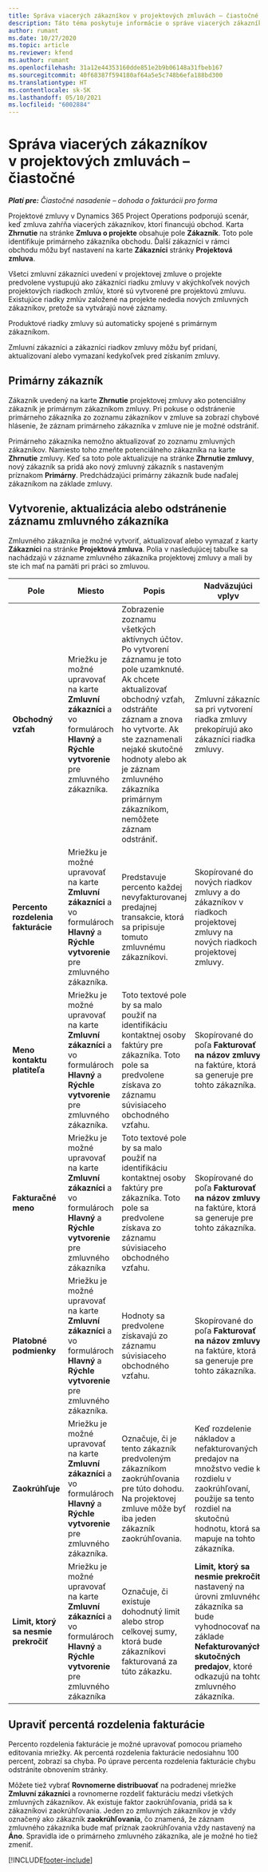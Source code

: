 ```yaml
---
title: Správa viacerých zákazníkov v projektových zmluvách – čiastočné
description: Táto téma poskytuje informácie o správe viacerých zákazníkov v projektových zmluvách.
author: rumant
ms.date: 10/27/2020
ms.topic: article
ms.reviewer: kfend
ms.author: rumant
ms.openlocfilehash: 31a12e44353160dde851e2b9b06148a31fbeb167
ms.sourcegitcommit: 40f68387f594180af64a5e5c748b6efa188bd300
ms.translationtype: HT
ms.contentlocale: sk-SK
ms.lasthandoff: 05/10/2021
ms.locfileid: "6002884"
---
```

# <a name="manage-multiple-customers-on-project-contracts---lite"></a>Správa viacerých zákazníkov v projektových zmluvách – čiastočné

_**Platí pre:** Čiastočné nasadenie – dohoda o fakturácii pro forma_

Projektové zmluvy v Dynamics 365 Project Operations podporujú scenár, keď zmluva zahŕňa viacerých zákazníkov, ktorí financujú obchod. Karta **Zhrnutie** na stránke **Zmluva o projekte** obsahuje pole **Zákazník**. Toto pole identifikuje primárneho zákazníka obchodu. Ďalší zákazníci v rámci obchodu môžu byť nastavení na karte **Zákazníci** stránky **Projektová zmluva**.

Všetci zmluvní zákazníci uvedení v projektovej zmluve o projekte predvolene vystupujú ako zákazníci riadku zmluvy v akýchkoľvek nových projektových riadkoch zmlúv, ktoré sú vytvorené pre projektovú zmluvu. Existujúce riadky zmlúv založené na projekte nededia nových zmluvných zákazníkov, pretože sa vytvárajú nové záznamy.

Produktové riadky zmluvy sú automaticky spojené s primárnym zákazníkom.

Zmluvní zákazníci a zákazníci riadkov zmluvy môžu byť pridaní, aktualizovaní alebo vymazaní kedykoľvek pred získaním zmluvy.

## <a name="primary-customer"></a>Primárny zákazník

Zákazník uvedený na karte **Zhrnutie** projektovej zmluvy ako potenciálny zákazník je primárnym zákazníkom zmluvy. Pri pokuse o odstránenie primárneho zákazníka zo zoznamu zákazníkov v zmluve sa zobrazí chybové hlásenie, že záznam primárneho zákazníka v zmluve nie je možné odstrániť.

Primárneho zákazníka nemožno aktualizovať zo zoznamu zmluvných zákazníkov. Namiesto toho zmeňte potenciálneho zákazníka na karte **Zhrnutie** zmluvy. Keď sa toto pole aktualizuje na stránke **Zhrnutie zmluvy**, nový zákazník sa pridá ako nový zmluvný zákazník s nastaveným príznakom **Primárny**. Predchádzajúci primárny zákazník bude naďalej zákazníkom na základe zmluvy.

## <a name="create-update-or-delete-a-contract-customer-record"></a>Vytvorenie, aktualizácia alebo odstránenie záznamu zmluvného zákazníka

Zmluvného zákazníka je možné vytvoriť, aktualizovať alebo vymazať z karty **Zákazníci** na stránke **Projektová zmluva**. Polia v nasledujúcej tabuľke sa nachádzajú v zázname zmluvného zákazníka projektovej zmluvy a mali by ste ich mať na pamäti pri práci so zmluvou.

| Pole | Miesto | Popis | Nadväzujúci vplyv |
| --- | --- | --- | --- |
| **Obchodný vzťah** | Mriežku je možné upravovať na karte **Zmluvní zákazníci** a vo formulároch **Hlavný** a **Rýchle vytvorenie** pre zmluvného zákazníka. | Zobrazenie zoznamu všetkých aktívnych účtov. Po vytvorení záznamu je toto pole uzamknuté. Ak chcete aktualizovať obchodný vzťah, odstráňte záznam a znova ho vytvorte. Ak ste zaznamenali nejaké skutočné hodnoty alebo ak je záznam zmluvného zákazníka primárnym zákazníkom, nemôžete záznam odstrániť. | Zmluvní zákazníci sa pri vytvorení riadka zmluvy prekopírujú ako zákazníci riadka zmluvy. |
| **Percento rozdelenia fakturácie** | Mriežku je možné upravovať na karte **Zmluvní zákazníci** a vo formulároch **Hlavný** a **Rýchle vytvorenie** pre zmluvného zákazníka. | Predstavuje percento každej nevyfakturovanej predajnej transakcie, ktorá sa pripisuje tomuto zmluvnému zákazníkovi. | Skopírované do nových riadkov zmluvy a do zákazníkov v riadkoch projektovej zmluvy na nových riadkoch projektovej zmluvy. |
| **Meno kontaktu platiteľa** | Mriežku je možné upravovať na karte **Zmluvní zákazníci** a vo formulároch **Hlavný** a **Rýchle vytvorenie** pre zmluvného zákazníka. | Toto textové pole by sa malo použiť na identifikáciu kontaktnej osoby faktúry pre zákazníka. Toto pole sa predvolene získava zo záznamu súvisiaceho obchodného vzťahu. | Skopírované do poľa **Fakturovať na názov zmluvy** na faktúre, ktorá sa generuje pre tohto zákazníka. |
| **Fakturačné meno** | Mriežku je možné upravovať na karte **Zmluvní zákazníci** a vo formulároch **Hlavný** a **Rýchle vytvorenie** pre zmluvného zákazníka | Toto textové pole by sa malo použiť na identifikáciu kontaktnej osoby faktúry pre zákazníka. Toto pole sa predvolene získava zo záznamu súvisiaceho obchodného vzťahu. | Skopírované do poľa **Fakturovať na názov zmluvy** na faktúre, ktorá sa generuje pre tohto zákazníka. |
| **Platobné podmienky** | Mriežku je možné upravovať na karte **Zmluvní zákazníci** a vo formulároch **Hlavný** a **Rýchle vytvorenie** pre zmluvného zákazníka. | Hodnoty sa predvolene získavajú zo záznamu súvisiaceho obchodného vzťahu. | Skopírované do poľa **Fakturovať na názov zmluvy** na faktúre, ktorá sa generuje pre tohto zákazníka. |
| **Zaokrúhľuje** | Mriežku je možné upravovať na karte **Zmluvní zákazníci** a vo formulároch **Hlavný** a **Rýchle vytvorenie** pre zmluvného zákazníka. | Označuje, či je tento zákazník predvoleným zákazníkom zaokrúhľovania pre túto dohodu. Na projektovej zmluve môže byť iba jeden zákazník zaokrúhľovania. | Keď rozdelenie nákladov a nefakturovaných predajov na množstvo vedie k rozdielu v zaokrúhľovaní, použije sa tento rozdiel na skutočnú hodnotu, ktorá sa mapuje na tohto zákazníka. |
| **Limit, ktorý sa nesmie prekročiť** | Mriežku je možné upravovať na karte **Zmluvní zákazníci** a vo formulároch **Hlavný** a **Rýchle vytvorenie** pre zmluvného zákazníka | Označuje, či existuje dohodnutý limit alebo strop celkovej sumy, ktorá bude zákazníkovi fakturovaná za túto zákazku. | **Limit, ktorý sa nesmie prekročiť** nastavený na úrovni zmluvného zákazníka sa bude vyhodnocovať na základe **Nefakturovaných skutočných predajov**, ktoré odkazujú na tohto zmluvného zákazníka. |

## <a name="edit-billing-split-percentages"></a>Upraviť percentá rozdelenia fakturácie

Percento rozdelenia fakturácie je možné upravovať pomocou priameho editovania mriežky. Ak percentá rozdelenia fakturácie nedosiahnu 100 percent, zobrazí sa chyba. Po úprave percenta rozdelenia fakturácie chybu odstránite obnovením stránky.

Môžete tiež vybrať **Rovnomerne distribuovať** na podradenej mriežke **Zmluvní zákazníci** a rovnomerne rozdeliť fakturáciu medzi všetkých zmluvných zákazníkov. Ak existuje faktor zaokrúhľovania, pridá sa k zákazníkovi zaokrúhľovania. Jeden zo zmluvných zákazníkov je vždy označený ako zákazník **zaokrúhľovania**, čo znamená, že záznam zmluvného zákazníka bude mať príznak zaokrúhľovania vždy nastavený na **Áno**. Spravidla ide o primárneho zmluvného zákazníka, ale je možné ho tiež zmeniť.


[!INCLUDE[footer-include](../../includes/footer-banner.md)]